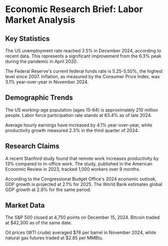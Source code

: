 # Economic Research Brief: Labor Market Analysis

## Key Statistics

The US unemployment rate reached 3.5% in December 2024, according to recent data. This represents a significant improvement from the 6.3% peak during the pandemic in April 2020.

The Federal Reserve's current federal funds rate is 5.25-5.50%, the highest level since 2007. Inflation, as measured by the Consumer Price Index, was 3.1% year-over-year in November 2024.

## Demographic Trends

The US working-age population (ages 15-64) is approximately 210 million people. Labor force participation rate stands at 63.4% as of late 2024.

Average hourly earnings have increased by 4.1% year-over-year, while productivity growth measured 2.3% in the third quarter of 2024.

## Research Claims

A recent Stanford study found that remote work increases productivity by 13% compared to in-office work. The study, published in the American Economic Review in 2023, tracked 1,000 workers over 9 months.

According to the Congressional Budget Office's 2024 economic outlook, GDP growth is projected at 2.1% for 2025. The World Bank estimates global GDP growth at 2.9% for the same period.

## Market Data

The S&P 500 closed at 4,750 points on December 15, 2024. Bitcoin traded at $42,300 as of the same date.

Oil prices (WTI crude) averaged $78 per barrel in November 2024, while natural gas futures traded at $2.85 per MMBtu.